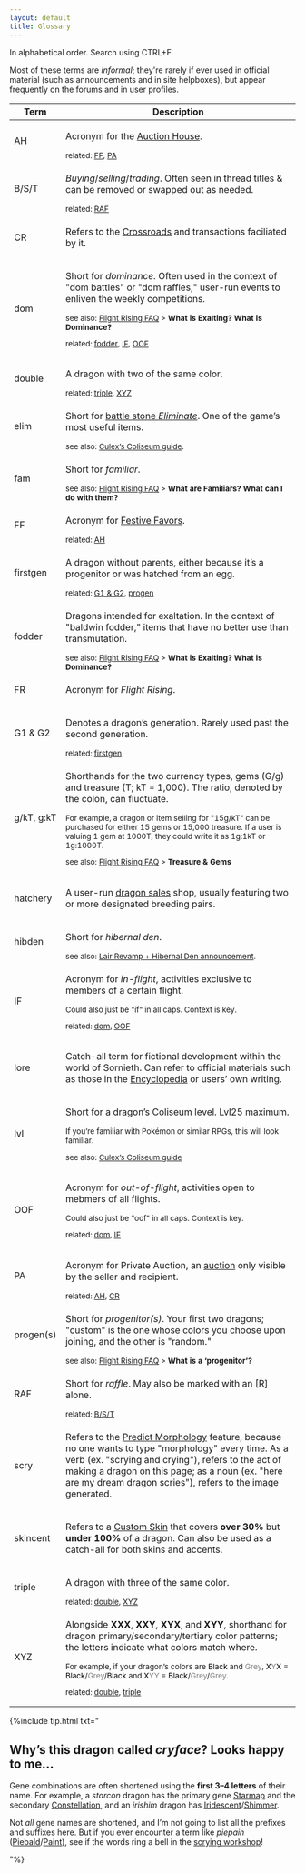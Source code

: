 ```yaml
---
layout: default
title: Glossary
---
```

In alphabetical order. Search using CTRL+F.

Most of these terms are *informal*; they're rarely if ever used in official material (such as announcements and in site helpboxes), but appear frequently on the forums and in user profiles.

<table id="glossary">
	<thead><tr><th>Term</th><th>Description</th></tr></thead>
	<tbody>
		<tr id="ah">
			<td><p>AH</p></td><td>
			<p>Acronym for the <a href="https://www1.flightrising.com/auction-house">Auction House</a>.</p>
			<sub class="rel">related: <a href="#ff">FF</a>, <a href="#pa">PA</a></sub></td></tr>
		<tr id="bst">
			<td><p>B/S/T</p></td><td>
			<p><i>Buying</i>/<i>selling</i>/<i>trading</i>. Often seen in thread titles & can be removed or swapped out as needed.</p>
			<sub class="rel">related: <a href="#raf">RAF</a></sub></td></tr>
		<tr id="cr">
			<td><p>CR</p></td>
			<td><p>Refers to the <a href="https://www1.flightrising.com/crossroads">Crossroads</a> and transactions faciliated by it.</p></td></tr>
		<tr id="dom">
			<td><p>dom</p></td>
			<td><p>Short for <i>dominance</i>. Often used in the context of "dom battles" or "dom raffles," user-run events to enliven the weekly competitions.</p>
			<sub>see also: <a href="https://www1.flightrising.com/forums/gde/1467442">Flight Rising FAQ</a> > <b>What is Exalting? What is Dominance?</b><p class="rel">related: <a href="#fodder">fodder</a>, <a href="#if">IF</a>, <a href="#oof">OOF</a></p></sub></td></tr>
		<tr id="double">
			<td><p>double</p></td>
			<td><p>A dragon with two of the same color.</p>
			<sub class="rel">related: <a href="#triple">triple</a>, <a href="#xyz">XYZ</a></sub></td></tr>
		<tr id="elim">
			<td><p>elim</p></td>
			<td><p>Short for <a href="https://www1.flightrising.com/game-database/item/498">battle stone <i>Eliminate</i></a>. One of the game’s most useful items.</p>
			<sub>see also: <a href="https://www1.flightrising.com/forums/gde/1040710">Culex’s Coliseum guide</a>.</sub></td></tr>
		<tr id="fam">
			<td><p>fam</p></td>
			<td><p>Short for <i>familiar</i>.</p>
			<sub>see also: <a href="https://www1.flightrising.com/forums/gde/1467442">Flight Rising FAQ</a> > <b>What are Familiars? What can I do with them?</b></sub></td></tr>
		<tr id="ff">
			<td><p>FF</p></td>
			<td><p>Acronym for <a href="https://www1.flightrising.com/festive-favors/index">Festive Favors</a>.</p>
			<sub class="rel">related: <a href="#ah">AH</a></sub></td></tr>
		<tr id="firstgen">
			<td><p>firstgen</p></td>
			<td><p>A dragon without parents, either because it’s a progenitor or was hatched from an egg.</p>
			<sub class="rel">related: <a href="#gen">G1 & G2</a>, <a href="#progen">progen</a></sub></td></tr>
		<tr id="fodder">
			<td><p>fodder</p></td>
			<td><p>Dragons intended for exaltation. In the context of "baldwin fodder," items that have no better use than transmutation. </p>
			<sub>see also: <a href="https://www1.flightrising.com/forums/gde/1467442">Flight Rising FAQ</a> > <b>What is Exalting? What is Dominance?</b></sub></td></tr>
		<tr id="fr">
			<td><p>FR</p></td>
			<td><p>Acronym for <i>Flight Rising</i>.</p></td></tr>
		<tr id="gen">
			<td><p>G1 & G2</p></td>
			<td><p>Denotes a dragon’s generation. Rarely used past the second generation.</p>
			<sub class="rel">related: <a href="#firstgen">firstgen</a></sub></td></tr>
		<tr id="money">
			<td><p>g/kT, g:kT</p></td>
			<td><p>Shorthands for the two currency types, gems (G/g) and treasure (T; kT = 1,000). The ratio, denoted by the colon, can fluctuate.</p>
			<sub>For example, a dragon or item selling for "15g/kT" can be purchased for either 15 gems or 15,000 treasure. If a user is valuing 1 gem at 1000T, they could write it as 1g:1kT or 1g:1000T.<p>see also: <a href="https://www1.flightrising.com/forums/gde/1467442">Flight Rising FAQ</a> > <b>Treasure & Gems</b></p></sub></td></tr>
		<tr id="hatchery">
			<td><p>hatchery</p></td>
			<td><p>A user-run <a href="https://www1.flightrising.com/forums/baz">dragon sales</a> shop, usually featuring two or more designated breeding pairs.</p></td></tr>
		<tr id="hibden">
			<td><p>hibden</p></td>
			<td><p>Short for <i>hibernal den</i>.</p>
			<sub>see also: <a href="https://www1.flightrising.com/forums/ann/2627065">Lair Revamp + Hibernal Den announcement</a>.</sub></td></tr>
		<tr id="if">
			<td><p>IF</p></td>
			<td><p>Acronym for <i>in-flight</i>, activities exclusive to members of a certain flight.</p>
			<sub>Could also just be "if" in all caps. Context is key.<p class="rel">related: <a href="#dom">dom</a>, <a href="#oof">OOF</a></p></sub></td></tr>
		<tr id="lore">
			<td><p>lore</p></td>
			<td><p>Catch-all term for fictional development within the world of Sornieth. Can refer to official materials such as those in the <a href="https://www1.flightrising.com/wiki/wiki">Encyclopedia</a> or users’ own writing.</p></td></tr>
		<tr id="lvl">
			<td><p>lvl</p></td>
			<td><p>Short for a dragon’s Coliseum level. Lvl25 maximum.</p>
			<sub>If you’re familiar with Pokémon or similar RPGs, this will look familiar.<p class="rel">see also: <a href="https://www1.flightrising.com/forums/gde/1040710">Culex’s Coliseum guide</a></p></sub></td></tr>
		<tr id="oof">
			<td><p>OOF</p></td>
			<td><p>Acronym for <i>out-of-flight</i>, activities open to mebmers of all flights.</p>
			<sub>Could also just be "oof" in all caps. Context is key.<p class="rel">related: <a href="#dom">dom</a>, <a href="#if">IF</a></p></sub></td></tr>
		<tr id="pa">
			<td><p>PA</p></td>
			<td><p>Acronym for Private Auction, an <a href="https://www1.flightrising.com/auction-house">auction</a> only visible by the seller and recipient.</p>
			<sub class="rel">related: <a href="#ah">AH</a>, <a href="#cr">CR</a></sub></td></tr>
		<tr id="progen">
			<td><p>progen(s)</p></td>
			<td><p>Short for <i>progenitor(s)</i>. Your first two dragons; "custom" is the one whose colors you choose upon joining, and the other is "random."</p>
			<sub>see also: <a href="https://www1.flightrising.com/forums/gde/1467442">Flight Rising FAQ</a> > <b>What is a ‘progenitor’?</b></sub></td></tr>
		<tr id="raf">
			<td><p>RAF</p></td>
			<td><p>Short for <i>raffle</i>. May also be marked with an [R] alone.</p>
			<sub class="rel">related: <a href="#bst">B/S/T</a></sub></td></tr>
		<tr id="scry">
			<td><p>scry</p></td>
			<td><p>Refers to the <a href="https://www1.flightrising.com/scrying/predict">Predict Morphology</a> feature, because no one wants to type "morphology" every time. As a verb (ex. "scrying and crying"), refers to the act of making a dragon on this page; as a noun (ex. "here are my dream dragon scries"), refers to the image generated.</p></td></tr>
		<tr id="skincent">
			<td><p>skincent</p></td>
			<td><p>Refers to a <a href="https://www1.flightrising.com/wiki/skins/1">Custom Skin</a> that covers <strong>over 30%</strong> but <strong>under 100%</strong> of a dragon. Can also be used as a catch-all for both skins and accents.</p></td></tr>
		<tr id="triple">
			<td><p>triple</p></td>
			<td><p>A dragon with three of the same color.</p>
			<sub class="rel">related: <a href="#double">double</a>, <a href="#xyz">XYZ</a></sub></td></tr>
		<tr id="xyz">
			<td><p>XYZ</p></td>
			<td><p>Alongside <b>XXX</b>, <b>XXY</b>, <b>XYX</b>, and <b>XYY</b>, shorthand for dragon primary/secondary/tertiary color patterns; the letters indicate what colors match where.</p>
			<sub>For example, if your dragon’s colors are <font color="black">Black</font> and <font color="gray">Grey</font>, <font color="black">X</font><font color="gray">Y</font><font color="black">X</font> = <font color="black">Black</font>/<font color="gray">Grey</font>/<font color="black">Black</font> and <font color="black">X</font><font color="gray">Y</font><font color="gray">Y</font> = <font color="black">Black</font>/<font color="gray">Grey</font>/<font color="gray">Grey</font>. <p class="rel">related: <a href="#double">double</a>, <a href="#triple">triple</a></p></sub></td></tr>
		<!--
		<tr id="ID">
			<td><p>TERM</p></td>
			<td><p>DESC</p>
			<sub class="rel">SUB</sub></td></tr>
		-->
	</tbody>
</table>

{%include tip.html txt="<h2>Why’s this dragon called <i>cryface</i>? Looks happy to me…</h2><p>Gene combinations are often shortened using the <strong>first 3–4 letters</strong> of their name. For example, a <i>starcon</i> dragon has the primary gene <a href='https://www1.flightrising.com/game-database/item/26607'><u>Star</u>map</a> and the secondary <a href='https://www1.flightrising.com/game-database/item/28357'><u>Con</u>stellation</a>, and an <i>irishim</i> dragon has <a href='https://www1.flightrising.com/game-database/item/562'><u>Iri</u>descent</a>/<a href='https://www1.flightrising.com/game-database/item/564'><u>Shim</u>mer</a>.</p><p>Not <em>all</em> gene names are shortened, and I’m not going to list all the prefixes and suffixes here. But if you ever encounter a term like <i>piepain</i> (<a href='https://www1.flightrising.com/game-database/items/specialty?page=1&name=piebald&description=&itemid=&display_type=&treasure_min=&treasure_max=&gem_min=&gem_max=&rarity=&color=&subcategory=&sort=name_asc&submit=Apply'>Piebald</a>/<a href='https://www1.flightrising.com/game-database/items/specialty?page=1&name=paint&description=&itemid=&display_type=&treasure_min=&treasure_max=&gem_min=&gem_max=&rarity=&color=&subcategory=&sort=name_asc&submit=Apply'>Paint</a>), see if the words ring a bell in the <a href='https://www1.flightrising.com/scrying/predict'>scrying workshop</a>!</p>"%}